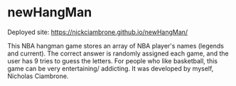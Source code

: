 # newHangMan
Deployed site: https://nickciambrone.github.io/newHangMan/

This NBA hangman game stores an array of NBA player's names (legends and current). The correct answer is randomly assigned each game, and the user has 9 tries to guess the letters. For people who like basketball, this game can be very entertaining/ addicting. It was developed by myself, Nicholas Ciambrone.

